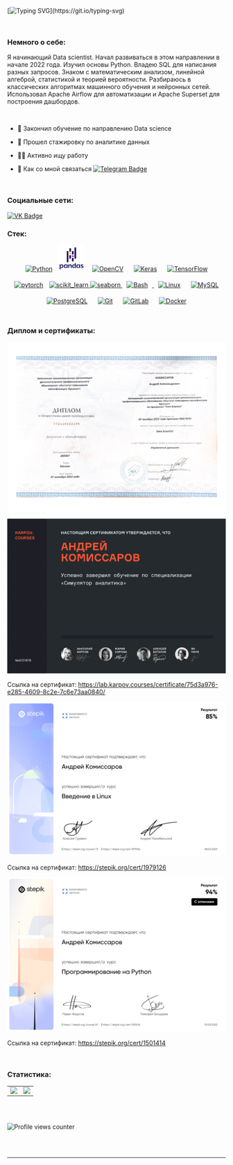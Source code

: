 [![Typing SVG](https://readme-typing-svg.demolab.com/?lines=Привет,+меня+зовут+Андрей!)](https://git.io/typing-svg)

 <!-- <a href="https://github.com/DypuJIko" target="_blank">
<img src=https://img.shields.io/badge/github-%2324292e.svg?&style=for-the-badge&logo=github&logoColor=white alt=github style="margin-bottom: 5px;" />
</a> -->
<!-- <a href="https://ru.stackoverflow.com/users/529307/komissarov-andrey" target="_blank">
<img src=https://img.shields.io/badge/stackoverflow-%23F28032.svg?&style=for-the-badge&logo=stackoverflow&logoColor=white alt=stackoverflow style="margin-bottom: 5px;" />
</a> -->

<br/>

### Немного о себе:  
Я начинающий Data scientist. Начал развиваться в этом направлении в начале 2022 года. Изучил основы Python. Владею SQL для написания разных запросов. Знаком с математическим анализом, линейной алгеброй, статистикой и теорией вероятности.
Разбираюсь в классических алгоритмах машинного обучения и нейронных сетей. Использовал Apache Airflow для автоматизации и Apache Superset для построения дашбордов.
  
<br/>

- 📘 Закончил обучение по направлению Data science
  
- 🏁 Прошел стажировку по аналитике данных  
  
- 👨‍💼 Активно ищу работу  
 
- 💬 Как со мной связаться [![Telegram Badge](https://img.shields.io/badge/-andreykomissarov-blue?style=flat&logo=Telegram&logoColor=white)](https://t.me/andreykomissarov69)

<br/>

### Социальные сети:

<a href="https://vk.com/id7028710" target="_blank">
<img src="https://cdn-icons-png.flaticon.com/512/145/145813.png" width="40" height="40" alt="VK Badge"/>
</a>
 
<br/>

### Стек:  
<div align="center">  
<a href="https://www.python.org/" target="_blank"><img style="margin: 10px" src="https://profilinator.rishav.dev/skills-assets/python-original.svg" alt="Python" height="50" /></a>
<img src="https://github.com/devicons/devicon/blob/master/icons/pandas/pandas-original-wordmark.svg" title="git" alt="git" width="60" height="60"/>&nbsp  
<a href="https://opencv.org/" target="_blank"><img style="margin: 10px" src="https://profilinator.rishav.dev/skills-assets/opencv-icon.svg" alt="OpenCV" height="50" /></a>
<a href="https://keras.io/" target="_blank"><img style="margin: 10px" src="https://profilinator.rishav.dev/skills-assets/keras.png" alt="Keras" height="50" /></a>
<a href="https://www.tensorflow.org/" target="_blank"><img style="margin: 10px" src="https://profilinator.rishav.dev/skills-assets/tensorflow-icon.svg" alt="TensorFlow" height="50" /></a>
<a href="https://pytorch.org/" target="_blank"><img style="margin: 10px" src="https://profilinator.rishav.dev/skills-assets/pytorch-icon.svg" alt="pytorch" height="50" /></a>
<a href="https://scikit-learn.org/" target="_blank" rel="noreferrer"> <img src="https://upload.wikimedia.org/wikipedia/commons/0/05/Scikit_learn_logo_small.svg" alt="scikit_learn" width="50" height="50"/> </a>
<a href="https://seaborn.pydata.org/" target="_blank" rel="noreferrer"> <img src="https://seaborn.pydata.org/_images/logo-mark-lightbg.svg" alt="seaborn" width="50" height="50"/> </a>
<a href="https://www.gnu.org/software/bash/" target="_blank"><img style="margin: 10px" src="https://profilinator.rishav.dev/skills-assets/gnu_bash-icon.svg" alt="Bash" height="50" /> </a>  
<a href="https://www.linux.org/" target="_blank"><img style="margin: 10px" src="https://profilinator.rishav.dev/skills-assets/linux-original.svg" alt="Linux" height="50" /></a>  
<a href="https://www.mysql.com/" target="_blank"><img style="margin: 10px" src="https://profilinator.rishav.dev/skills-assets/mysql-original-wordmark.svg" alt="MySQL" height="50" /></a> 
<a href="https://www.postgresql.org/" target="_blank"><img style="margin: 10px" src="https://profilinator.rishav.dev/skills-assets/postgresql-original-wordmark.svg" alt="PostgreSQL" height="50" /></a>  
<a href="https://github.com/" target="_blank"><img style="margin: 10px" src="https://profilinator.rishav.dev/skills-assets/git-scm-icon.svg" alt="Git" height="50" /></a>  
<a href="https://about.gitlab.com/" target="_blank"><img style="margin: 10px" src="https://profilinator.rishav.dev/skills-assets/gitlab.svg" alt="GitLab" height="60" /></a> 
<a href="https://www.docker.com/" target="_blank"><img style="margin: 10px" src="https://profilinator.rishav.dev/skills-assets/docker-original-wordmark.svg" alt="Docker" height="50" /></a> 
</div>  

<br/>  

### Диплом и сертификаты:

![Diplom](https://github.com/DypuJIko/DypuJIko/blob/main/diplom-andrey-komissarov.png)

![Analyst](https://github.com/DypuJIko/DypuJIko/blob/main/karpov-courses.png)

Ссылка на сертификат: https://lab.karpov.courses/certificate/75d3a976-e285-4609-8c2e-7c6e73aa0840/

![Linux](https://github.com/DypuJIko/DypuJIko/blob/main/certificate-linux.png)

Ссылка на сертификат: https://stepik.org/cert/1979126

![Python](https://github.com/DypuJIko/DypuJIko/blob/main/certificate-python.png)

Ссылка на сертификат: https://stepik.org/cert/1501414

<br/>

### Статистика:  
<table><tr><td valign="top" width="50%">

<img src="https://github-readme-stats.vercel.app/api?username=DypuJIko&theme=dark&show_icons=true&count_private=true&hide_border=true" align="left" style="width: 100%" />

</td><td valign="top" width="50%">

<img src="https://github-readme-stats.vercel.app/api/top-langs/?username=DypuJIko&theme=dark&hide_border=true&layout=compact" align="left" style="width: 100%" />

</td></tr></table>  

<!-- <table>
  <tr>
    <td>
      <img align="left" src="http://github-readme-streak-stats.herokuapp.com?user=DypuJIko&theme=dark&background=000000" alt="webDev's Github stats" />
    </td>
    <td>
      <img height="195px" align="right" alt="webDev's Github Languages" src="https://github-readme-stats-sigma-five.vercel.app/api/top-langs/?username=DypuJIko&layout=compact&theme=vision-friendly-dark" />
    </td>
  </tr>
</table> -->

<br/>  

  

<br/>  

![Profile views counter](https://komarev.com/ghpvc/?username=DypuJIko&&style=flat-square)  
  

<br/>  


<br />

----

